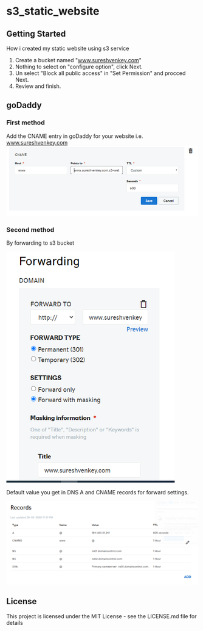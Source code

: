 # s3_static_website
## Getting Started
How i created my static website using s3 service  
1. Create a bucket named "www.sureshvenkey.com"  
2. Nothing to select on "configure option", click Next.    
3. Un select "Block all public access" in "Set Permission"  and procced Next.  
4. Review and finish.

## goDaddy 
### First method
Add the CNAME entry in goDaddy for your website i.e. www.sureshvenkey.com
![Image of Yaktocat](https://github.com/sureshvenkey/s3_static_website/blob/master/s3_setting_in_dodaddy.PNG)

### Second method
By forwarding to s3 bucket 

![Image of Yaktocat](https://github.com/sureshvenkey/s3_static_website/blob/master/forwarding_settings.PNG)

Default value you get in DNS A and CNAME records for forward settings.

![Image of Yaktocat](https://github.com/sureshvenkey/s3_static_website/blob/master/default_value_comes_while_forwarding.PNG)

## License
This project is licensed under the MIT License - see the LICENSE.md file for details
